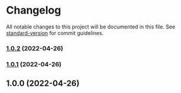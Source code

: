 # Changelog

All notable changes to this project will be documented in this file. See [standard-version](https://github.com/conventional-changelog/standard-version) for commit guidelines.

### [1.0.2](https://github.com/bengame07/awstravis/compare/v1.0.1...v1.0.2) (2022-04-26)

### [1.0.1](https://github.com/bengame07/awstravis/compare/v1.0.0...v1.0.1) (2022-04-26)

## 1.0.0 (2022-04-26)
